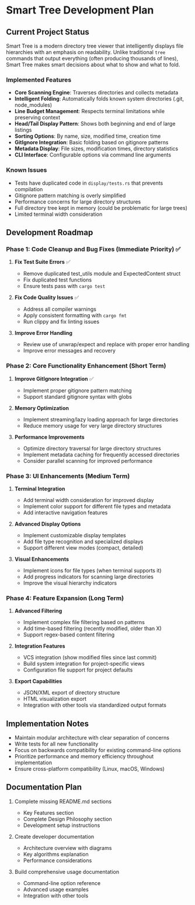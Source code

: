 # Smart Tree Development Plan

## Current Project Status

Smart Tree is a modern directory tree viewer that intelligently displays file hierarchies with an emphasis on readability. Unlike traditional `tree` commands that output everything (often producing thousands of lines), Smart Tree makes smart decisions about what to show and what to fold.

### Implemented Features

- **Core Scanning Engine**: Traverses directories and collects metadata
- **Intelligent Folding**: Automatically folds known system directories (.git, node_modules)
- **Line Budget Management**: Respects terminal limitations while preserving context
- **Head/Tail Display Pattern**: Shows both beginning and end of large listings
- **Sorting Options**: By name, size, modified time, creation time
- **GitIgnore Integration**: Basic folding based on gitignore patterns
- **Metadata Display**: File sizes, modification times, directory statistics
- **CLI Interface**: Configurable options via command line arguments

### Known Issues

- Tests have duplicated code in `display/tests.rs` that prevents compilation
- Gitignore pattern matching is overly simplified
- Performance concerns for large directory structures
- Full directory tree kept in memory (could be problematic for large trees)
- Limited terminal width consideration

## Development Roadmap

### Phase 1: Code Cleanup and Bug Fixes (Immediate Priority) ✅

1. **Fix Test Suite Errors** ✅
   - Remove duplicated test_utils module and ExpectedContent struct
   - Fix duplicated test functions
   - Ensure tests pass with `cargo test`

2. **Fix Code Quality Issues** ✅
   - Address all compiler warnings
   - Apply consistent formatting with `cargo fmt`
   - Run clippy and fix linting issues

3. **Improve Error Handling**
   - Review use of unwrap/expect and replace with proper error handling
   - Improve error messages and recovery

### Phase 2: Core Functionality Enhancement (Short Term)

1. **Improve GitIgnore Integration** ✅
   - Implement proper gitignore pattern matching
   - Support standard gitignore syntax with globs

2. **Memory Optimization**
   - Implement streaming/lazy loading approach for large directories
   - Reduce memory usage for very large directory structures

3. **Performance Improvements**
   - Optimize directory traversal for large directory structures
   - Implement metadata caching for frequently accessed directories
   - Consider parallel scanning for improved performance

### Phase 3: UI Enhancements (Medium Term)

1. **Terminal Integration**
   - Add terminal width consideration for improved display
   - Implement color support for different file types and metadata
   - Add interactive navigation features

2. **Advanced Display Options**
   - Implement customizable display templates
   - Add file type recognition and specialized displays
   - Support different view modes (compact, detailed)

3. **Visual Enhancements**
   - Implement icons for file types (when terminal supports it)
   - Add progress indicators for scanning large directories
   - Improve the visual hierarchy indicators

### Phase 4: Feature Expansion (Long Term)

1. **Advanced Filtering**
   - Implement complex file filtering based on patterns
   - Add time-based filtering (recently modified, older than X)
   - Support regex-based content filtering

2. **Integration Features**
   - VCS integration (show modified files since last commit)
   - Build system integration for project-specific views
   - Configuration file support for project defaults

3. **Export Capabilities**
   - JSON/XML export of directory structure
   - HTML visualization export
   - Integration with other tools via standardized output formats

## Implementation Notes

- Maintain modular architecture with clear separation of concerns
- Write tests for all new functionality
- Focus on backwards compatibility for existing command-line options
- Prioritize performance and memory efficiency throughout implementation
- Ensure cross-platform compatibility (Linux, macOS, Windows)

## Documentation Plan

1. Complete missing README.md sections
   - Key Features section
   - Complete Design Philosophy section
   - Development setup instructions

2. Create developer documentation
   - Architecture overview with diagrams
   - Key algorithms explanation
   - Performance considerations

3. Build comprehensive usage documentation
   - Command-line option reference
   - Advanced usage examples
   - Integration with other tools